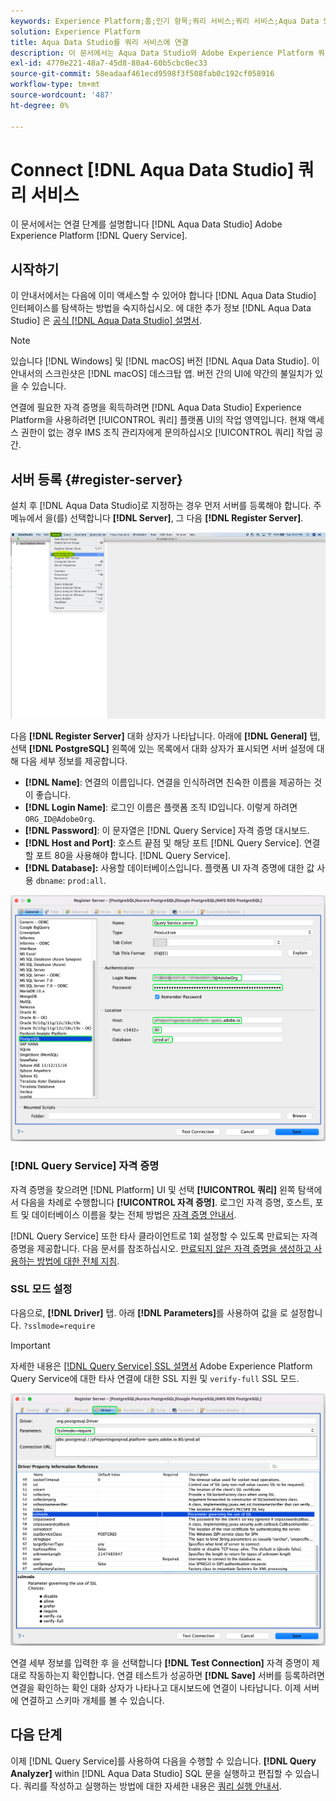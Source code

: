 ```yaml
---
keywords: Experience Platform;홈;인기 항목;쿼리 서비스;쿼리 서비스;Aqua Data Studio;Aqua data Studio;쿼리 서비스에 연결
solution: Experience Platform
title: Aqua Data Studio를 쿼리 서비스에 연결
description: 이 문서에서는 Aqua Data Studio와 Adobe Experience Platform 쿼리 서비스를 연결하는 단계를 설명합니다.
exl-id: 4770e221-48a7-45d8-80a4-60b5cbc0ec33
source-git-commit: 58eadaaf461ecd9598f3f508fab0c192cf058916
workflow-type: tm+mt
source-wordcount: '487'
ht-degree: 0%

---
```


# Connect [!DNL Aqua Data Studio] 쿼리 서비스

이 문서에서는 연결 단계를 설명합니다 [!DNL Aqua Data Studio] Adobe Experience Platform [!DNL Query Service].

## 시작하기

이 안내서에서는 다음에 이미 액세스할 수 있어야 합니다 [!DNL Aqua Data Studio] 인터페이스를 탐색하는 방법을 숙지하십시오. 에 대한 추가 정보 [!DNL Aqua Data Studio] 은 [공식 [!DNL Aqua Data Studio] 설명서](https://www.aquaclusters.com/app/home/project/public/aquadatastudio/wikibook/Documentation21.1/page/0/Aqua-Data-Studio-21-1).

>[!NOTE]
>
>있습니다 [!DNL Windows] 및 [!DNL macOS] 버전 [!DNL Aqua Data Studio]. 이 안내서의 스크린샷은 [!DNL macOS] 데스크탑 앱. 버전 간의 UI에 약간의 불일치가 있을 수 있습니다.

연결에 필요한 자격 증명을 획득하려면 [!DNL Aqua Data Studio] Experience Platform을 사용하려면 [!UICONTROL 쿼리] 플랫폼 UI의 작업 영역입니다. 현재 액세스 권한이 없는 경우 IMS 조직 관리자에게 문의하십시오 [!UICONTROL 쿼리] 작업 공간.

## 서버 등록 {#register-server}

설치 후 [!DNL Aqua Data Studio]로 지정하는 경우 먼저 서버를 등록해야 합니다. 주 메뉴에서 을(를) 선택합니다 **[!DNL Server]**, 그 다음 **[!DNL Register Server]**.

![서버 등록 서버가 강조 표시된 서버 드롭다운 메뉴](../images/clients/aqua-data-studio/register-server.png)

다음 **[!DNL Register Server]** 대화 상자가 나타납니다. 아래에 **[!DNL General]** 탭, 선택 **[!DNL PostgreSQL]** 왼쪽에 있는 목록에서 대화 상자가 표시되면 서버 설정에 대해 다음 세부 정보를 제공합니다.

- **[!DNL Name]**: 연결의 이름입니다. 연결을 인식하려면 친숙한 이름을 제공하는 것이 좋습니다.
- **[!DNL Login Name]**: 로그인 이름은 플랫폼 조직 ID입니다. 이렇게 하려면 `ORG_ID@AdobeOrg`.
- **[!DNL Password]**: 이 문자열은 [!DNL Query Service] 자격 증명 대시보드.
- **[!DNL Host and Port]**: 호스트 끝점 및 해당 포트 [!DNL Query Service]. 연결할 포트 80을 사용해야 합니다. [!DNL Query Service].
- **[!DNL Database]:** 사용할 데이터베이스입니다. 플랫폼 UI 자격 증명에 대한 값 사용 `dbname`: `prod:all`.

![다음 [!DNL Aqua Data Studio] 필수 입력 필드가 강조 표시된 일반 탭](../images/clients/aqua-data-studio/register-server-general-tab.png)

### [!DNL Query Service] 자격 증명

자격 증명을 찾으려면 [!DNL Platform] UI 및 선택 **[!UICONTROL 쿼리]** 왼쪽 탐색에서 다음을 차례로 수행합니다 **[!UICONTROL 자격 증명]**. 로그인 자격 증명, 호스트, 포트 및 데이터베이스 이름을 찾는 전체 방법은 [자격 증명 안내서](../ui/credentials.md).

[!DNL Query Service] 또한 타사 클라이언트로 1회 설정할 수 있도록 만료되는 자격 증명을 제공합니다. 다음 문서를 참조하십시오. [만료되지 않은 자격 증명을 생성하고 사용하는 방법에 대한 전체 지침](../ui/credentials.md#non-expiring-credentials).

### SSL 모드 설정

다음으로, **[!DNL Driver]** 탭. 아래 **[!DNL Parameters]**&#x200B;를 사용하여 값을 로 설정합니다. `?sslmode=require`

>[!IMPORTANT]
>
>자세한 내용은 [[!DNL Query Service] SSL 설명서](./ssl-modes.md) Adobe Experience Platform Query Service에 대한 타사 연결에 대한 SSL 지원 및 `verify-full` SSL 모드.

![다음 [!DNL Aqua Data Studio] 매개 변수 필드가 강조 표시된 드라이버 탭입니다.](../images/clients/aqua-data-studio/register-server-driver-tab.png)

연결 세부 정보를 입력한 후 을 선택합니다 **[!DNL Test Connection]** 자격 증명이 제대로 작동하는지 확인합니다. 연결 테스트가 성공하면 **[!DNL Save]** 서버를 등록하려면 연결을 확인하는 확인 대화 상자가 나타나고 대시보드에 연결이 나타납니다. 이제 서버에 연결하고 스키마 개체를 볼 수 있습니다.

## 다음 단계

이제 [!DNL Query Service]를 사용하여 다음을 수행할 수 있습니다. **[!DNL Query Analyzer]** within [!DNL Aqua Data Studio] SQL 문을 실행하고 편집할 수 있습니다. 쿼리를 작성하고 실행하는 방법에 대한 자세한 내용은 [쿼리 실행 안내서](../best-practices/writing-queries.md).
